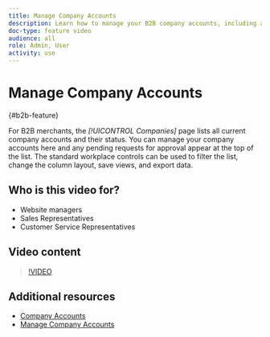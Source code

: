 ```yaml
---
title: Manage Company Accounts
description: Learn how to manage your B2B company accounts, including any pending requests for approval.
doc-type: feature video
audience: all
role: Admin, User
activity: use
---
```

# Manage Company Accounts

{#b2b-feature}

For B2B merchants, the _[!UICONTROL Companies]_ page lists all current company accounts and their status. You can manage your company accounts here and any pending requests for approval appear at the top of the list. The standard workplace controls can be used to filter the list, change the column layout, save views, and export data.

## Who is this video for?

- Website managers
- Sales Representatives
- Customer Service Representatives

## Video content

>[!VIDEO](https://video.tv.adobe.com/v/344447?quality=12&learn=on)

## Additional resources

- [Company Accounts](https://experienceleague.adobe.com/docs/commerce-admin/b2b/companies/account-companies.html)
- [Manage Company Accounts](https://experienceleague.adobe.com/docs/commerce-admin/b2b/companies/account-company-manage.html)
